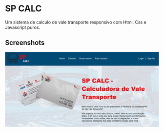 # SP CALC

Um sistema de calculo de vale transporte responsivo com Html, Css e Javascript puros.

## Screenshots

![App Screenshot](./assets/readme.jpg)